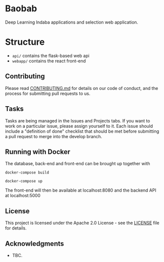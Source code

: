# Baobab

Deep Learning Indaba applications and selection web application.

# Structure

- `api/` contains the flask-based web api
- `webapp/` contains the react front-end

## Contributing

Please read [CONTRIBUTING.md](CONTRIBUTING.md) for details on our code of conduct, and the process for submitting pull requests to us.

## Tasks

Tasks are being managed in the Issues and Projects tabs. If you want to work on a particular issue, please assign yourself to it. Each issue should include a "definition of done" checklist that should be met before submitting a pull request to merge into the develop branch. 

## Running with Docker
The database, back-end and front-end can be brought up together with

```docker-compose build```

```docker-compose up```

The front-end will then be available at localhost:8080 and the backend API at localhost:5000

## License

This project is licensed under the Apache 2.0 License - see the [LICENSE](LICENSE) file for details.

## Acknowledgments

* TBC.
